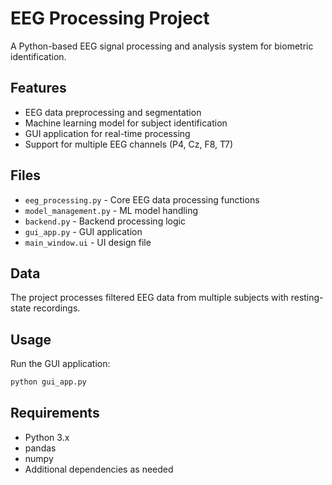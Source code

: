 # EEG Processing Project

A Python-based EEG signal processing and analysis system for biometric identification.

## Features

- EEG data preprocessing and segmentation
- Machine learning model for subject identification
- GUI application for real-time processing
- Support for multiple EEG channels (P4, Cz, F8, T7)

## Files

- `eeg_processing.py` - Core EEG data processing functions
- `model_management.py` - ML model handling
- `backend.py` - Backend processing logic
- `gui_app.py` - GUI application
- `main_window.ui` - UI design file

## Data

The project processes filtered EEG data from multiple subjects with resting-state recordings.

## Usage

Run the GUI application:
```bash
python gui_app.py
```

## Requirements

- Python 3.x
- pandas
- numpy
- Additional dependencies as needed